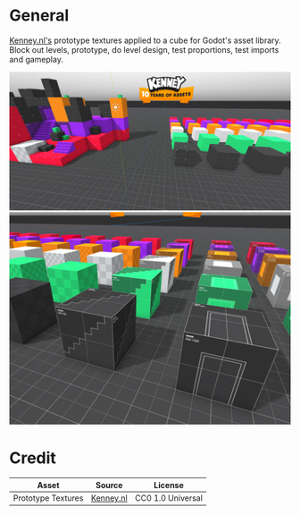 # General
[Kenney.nl's](https://kenney.nl/) prototype textures applied to a cube for Godot's asset library.
Block out levels, prototype, do level design, test proportions, test imports and gameplay.

![Screenshot](addons/kenney_prototypes/screenshots/screen1.PNG)
![Screenshot](addons/kenney_prototypes/screenshots/screen2.PNG)

# Credit
| Asset | Source | License |
| ------ | ------ | ------ |
| Prototype Textures | [Kenney.nl](https://www.kenney.nl/assets/prototype-textures) | CC0 1.0 Universal |
